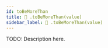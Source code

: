 ```yaml
---
id: toBeMoreThan
title: 🔨 .toBeMoreThan(value)
sidebar_label: 🔨 .toBeMoreThan(value) 
---
```


TODO: Description here.